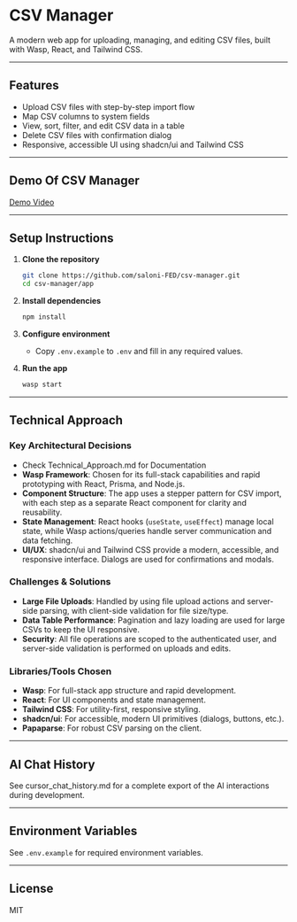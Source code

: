 # CSV Manager 

A modern web app for uploading, managing, and editing CSV files, built with Wasp, React, and Tailwind CSS.

---

## Features

- Upload CSV files with step-by-step import flow
- Map CSV columns to system fields
- View, sort, filter, and edit CSV data in a table
- Delete CSV files with confirmation dialog
- Responsive, accessible UI using shadcn/ui and Tailwind CSS

---

## Demo Of CSV Manager

[Demo Video](https://drive.google.com/file/d/1-WLUNm2ekAM6ZIXeJ79qj0Sr0wAmcPoP/view?usp=sharing)

---

## Setup Instructions

1. **Clone the repository**
   ```sh
   git clone https://github.com/saloni-FED/csv-manager.git
   cd csv-manager/app
   ```

2. **Install dependencies**
   ```sh
   npm install
   ```

3. **Configure environment**
   - Copy `.env.example` to `.env` and fill in any required values.

4. **Run the app**
   ```sh
   wasp start
   ```

---

## Technical Approach

### Key Architectural Decisions
- Check Technical_Approach.md for Documentation
- **Wasp Framework**: Chosen for its full-stack capabilities and rapid prototyping with React, Prisma, and Node.js.
- **Component Structure**: The app uses a stepper pattern for CSV import, with each step as a separate React component for clarity and reusability.
- **State Management**: React hooks (`useState`, `useEffect`) manage local state, while Wasp actions/queries handle server communication and data fetching.
- **UI/UX**: shadcn/ui and Tailwind CSS provide a modern, accessible, and responsive interface. Dialogs are used for confirmations and modals.


### Challenges & Solutions

- **Large File Uploads**: Handled by using file upload actions and server-side parsing, with client-side validation for file size/type.
- **Data Table Performance**: Pagination and lazy loading are used for large CSVs to keep the UI responsive.
- **Security**: All file operations are scoped to the authenticated user, and server-side validation is performed on uploads and edits.

### Libraries/Tools Chosen

- **Wasp**: For full-stack app structure and rapid development.
- **React**: For UI components and state management.
- **Tailwind CSS**: For utility-first, responsive styling.
- **shadcn/ui**: For accessible, modern UI primitives (dialogs, buttons, etc.).
- **Papaparse**: For robust CSV parsing on the client.

---

## AI Chat History

See cursor_chat_history.md for a complete export of the AI interactions during development.

---

## Environment Variables

See `.env.example` for required environment variables.

---

## License

MIT
